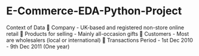 # E-Commerce-EDA-Python-Project
Context of Data  Company - UK-based and registered non-store online retail  Products for selling - Mainly all-occasion gifts  Customers - Most are wholesalers (local or international)  Transactions Period - 1st Dec 2010 - 9th Dec 2011 (One year) 
